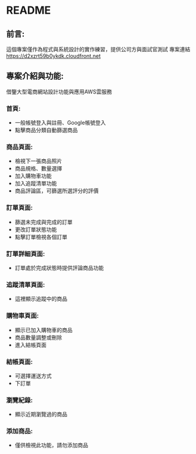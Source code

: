 # README
## 前言:
這個專案僅作為程式與系統設計的實作練習，提供公司方與面試官測試
專案連結 https://d2xzrt59b0ykdk.cloudfront.net

## 專案介紹與功能:
借鑒大型電商網站設計功能與應用AWS雲服務

### 首頁:
- 一般帳號登入與註冊、Google帳號登入
- 點擊商品分類自動篩選商品

### 商品頁面:
- 檢視下一張商品照片
- 商品規格、數量選擇
- 加入購物車功能
- 加入追蹤清單功能
- 商品評論區，可篩選所選評分的評價

### 訂單頁面:
- 篩選未完成與完成的訂單
- 更改訂單狀態功能
- 點擊訂單檢視各個訂單

### 訂單詳細頁面:
- 訂單處於完成狀態時提供評論商品功能

### 追蹤清單頁面:
- 這裡顯示追蹤中的商品

### 購物車頁面:
- 顯示已加入購物車的商品
- 商品數量調整或刪除
- 進入結帳頁面

### 結帳頁面:
- 可選擇運送方式
- 下訂單

### 瀏覽紀錄:
- 顯示近期瀏覽過的商品

### 添加商品:
- 僅供檢視此功能，請勿添加商品
